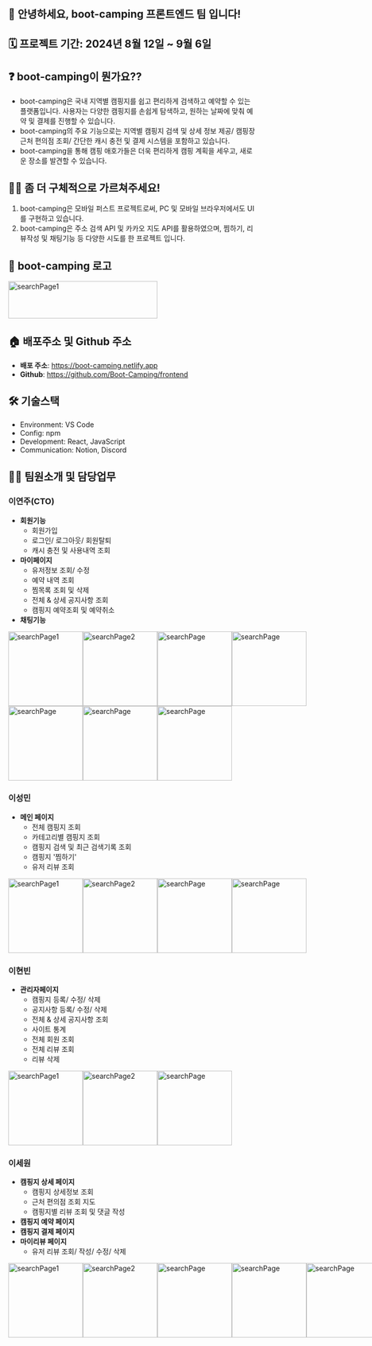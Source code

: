 ## 🙌 안녕하세요, boot-camping 프론트엔드 팀 입니다!

## 🗓️ 프로젝트 기간: 2024년 8월 12일 ~ 9월 6일

## ❓ boot-camping이 뭔가요??

- boot-camping은 국내 지역별 캠핑지를 쉽고 편리하게 검색하고 예약할 수 있는 플랫폼입니다. 사용자는 다양한 캠핑지를 손쉽게 탐색하고, 원하는 날짜에 맞춰 예약 및 결제를 진행할 수 있습니다.
- boot-camping의 주요 기능으로는 지역별 캠핑지 검색 및 상세 정보 제공/ 캠핑장 근처 편의점 조회/ 간단한 캐시 충전 및 결제 시스템을 포함하고 있습니다.
- boot-camping을 통해 캠핑 애호가들은 더욱 편리하게 캠핑 계획을 세우고, 새로운 장소를 발견할 수 있습니다.

## 🙋‍♀️ 좀 더 구체적으로 가르쳐주세요!

1. boot-camping은 모바일 퍼스트 프로젝트로써, PC 및 모바일 브라우저에서도 UI를 구현하고 있습니다.
2. boot-camping은 주소 검색 API 및 카카오 지도 API를 활용하였으며, 찜하기, 리뷰작성 및 채팅기능 등 다양한 시도를 한 프로젝트 입니다.

## 🏁 boot-camping 로고
<img src="https://github.com/user-attachments/assets/7a51e066-f302-42b7-b8e3-e52ea500c893" alt="searchPage1" width= "300" height="75">

## 🏠 배포주소 및 Github 주소

- **배포 주소**: https://boot-camping.netlify.app
- **Github**: https://github.com/Boot-Camping/frontend

## 🛠️ 기술스택

- Environment: VS Code
- Config: npm
- Development: React, JavaScript
- Communication: Notion, Discord

## 🧑‍💻 팀원소개 및 담당업무
### 이연주(CTO)

- **회원기능**
  - 회원가입
  - 로그인/ 로그아웃/ 회원탈퇴
  - 캐시 충전 및 사용내역 조회
- **마이페이지**
  - 유저정보 조회/ 수정
  - 예약 내역 조회
  - 찜목록 조회 및 삭제
  - 전체 & 상세 공지사항 조회
  - 캠핑지 예약조회 및 예약취소
- **채팅기능**
<div style="display: flex;">
  <img src="https://github.com/user-attachments/assets/77434b76-36d1-468d-b0cd-5fe2c802673e" alt="searchPage1" width="150">
  <img src="https://github.com/user-attachments/assets/537fec7b-14e2-4df6-8c2b-09f5e2c13c77" alt="searchPage2" width="150">
  <img src="https://github.com/user-attachments/assets/a55abc1f-413c-4118-b300-5dc95b423291" alt="searchPage" width="150">
  <img src="https://github.com/user-attachments/assets/e2151e0c-c276-4bfe-92c1-215211c451f6" alt="searchPage" width="150">
</div>

<div style="display: flex;">
  <img src="https://github.com/user-attachments/assets/72180924-a007-4c67-ab70-e6033ef83080" alt="searchPage" width="150">
  <img src="https://github.com/user-attachments/assets/db29a4ce-4ad2-4d34-8cc0-ec33dc2258eb" alt="searchPage" width="150">
  <img src="https://github.com/user-attachments/assets/316bc3ef-cc90-4925-bd2c-0773439d77ef" alt="searchPage" width="150">
</div>

### 이성민

- **메인 페이지**
  - 전체 캠핑지 조회
  - 카테고리별 캠핑지 조회
  - 캠핑지 검색 및 최근 검색기록 조회
  - 캠핑지 '찜하기'
  - 유저 리뷰 조회
<div style="display: flex;">
  <img src="https://github.com/user-attachments/assets/42174b77-3e22-4773-86b4-e70c6c8573f9" alt="searchPage1" width="150">
  <img src="https://github.com/user-attachments/assets/781c0801-fb98-478e-8781-feb68f6b1964" alt="searchPage2" width="150">
  <img src="https://github.com/user-attachments/assets/13352796-664e-460a-a706-649f019e96fa" alt="searchPage" width="150">
   <img src="https://github.com/user-attachments/assets/d19813fd-ac71-487d-8e59-6b66143243a7" alt="searchPage" width="150">
</div>

### 이현빈

- **관리자페이지**
  - 캠핑지 등록/ 수정/ 삭제
  - 공지사항 등록/ 수정/ 삭제
  - 전체 & 상세 공지사항 조회
  - 사이트 통계
  - 전체 회원 조회
  - 전체 리뷰 조회
  - 리뷰 삭제
<div style="display: flex;">
  <img src="https://github.com/user-attachments/assets/3fec7698-aecf-4bc4-9d29-1a303e407c73" alt="searchPage1" width="150">
  <img src="https://github.com/user-attachments/assets/2e9b1f9f-ff09-4a64-9bc6-d8abd1eb1b24" alt="searchPage2" width="150">
  <img src="https://github.com/user-attachments/assets/ccbad79a-0bab-4d0a-82af-01d92357cbda" alt="searchPage" width="150">
</div>

### 이세원

- **캠핑지 상세 페이지**
  - 캠핑지 상세정보 조회
  - 근처 편의점 조회 지도
  - 캠핑지별 리뷰 조회 및 댓글 작성
- **캠핑지 예약 페이지**
- **캠핑지 결제 페이지**
- **마이리뷰 페이지**
  - 유저 리뷰 조회/ 작성/ 수정/ 삭제
<div style="display: flex;">
  <img src="https://github.com/user-attachments/assets/7f6f6cba-c8a7-4242-bd36-f1397d38b1d8" alt="searchPage1" width="150">
  <img src="https://github.com/user-attachments/assets/da973cfe-4f29-4866-ae0f-6a83482a5252" alt="searchPage2" width="150">
  <img src="https://github.com/user-attachments/assets/af39fbe4-9ff2-4d7a-bb59-5ecfb92be70d" alt="searchPage" width="150">
  <img src="https://github.com/user-attachments/assets/eb7621e6-3695-47e2-b255-2ad79682834f" alt="searchPage" width="150">
  <img src="https://github.com/user-attachments/assets/f793b962-1a20-448d-bb97-d6b0ca142ad8" alt="searchPage" width="150">
</div>

